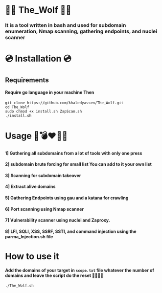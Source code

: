 # 🐺️🐺️ The_Wolf 🐺️🐺️

### It is a tool written in bash and used for subdomain enumeration, Nmap scanning, gathering endpoints, and nuclei scanner

# 💿️ Installation 💿️ 

## Requirements 

#### Require go language in your machine Then

```
git clone https://github.com/khaledyassen/The_Wolf.git
cd The_Wolf
sudo chmod +x install.sh ZapScan.sh
./install.sh
```

# Usage 🐺️💣️❤️‍🔥️🐺️

#### 1] Gathering all subdomains from a lot of tools with only one press  

#### 2] subdomain brute forcing for small list You can add to it your own list 

#### 3] Scanning for subdomain takeover  

#### 4] Extract alive domains  

#### 5] Gathering Endpoints using gau and a katana for crawling

#### 6] Port scanning using Nmap scanner

#### 7] Vulnerability scanner using nuclei and Zaproxy.

#### 8] LFI, SQLI, XSS, SSRF, SSTI, and command injection using the parma_Injection.sh file  

# How to use it

#### Add the domains of your target in `scope.txt` file whatever the number of domains and leave the script do the reset 🐺️😎️🥰️🐺️

```
./The_Wolf.sh
```
